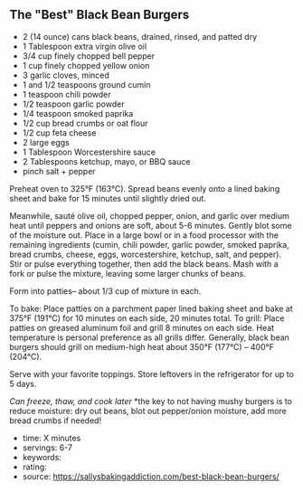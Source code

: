 The "Best" Black Bean Burgers
-----

- 2 (14 ounce) cans black beans, drained, rinsed, and patted dry
- 1 Tablespoon extra virgin olive oil
- 3/4 cup finely chopped bell pepper
- 1 cup finely chopped yellow onion
- 3 garlic cloves, minced
- 1 and 1/2 teaspoons ground cumin
- 1 teaspoon chili powder
- 1/2 teaspoon garlic powder
- 1/4 teaspoon smoked paprika
- 1/2 cup bread crumbs or oat flour
- 1/2 cup feta cheese
- 2 large eggs
- 1 Tablespoon Worcestershire sauce
- 2 Tablespoons ketchup, mayo, or BBQ sauce
- pinch salt + pepper

Preheat oven to 325°F (163°C). Spread beans evenly onto a lined baking sheet and bake for 15 minutes until slightly dried out.

Meanwhile, sauté olive oil, chopped pepper, onion, and garlic over medium heat until peppers and onions are soft, about 5-6 minutes. Gently blot some of the moisture out. Place in a large bowl or in a food processor with the remaining ingredients (cumin, chili powder, garlic powder, smoked paprika, bread crumbs, cheese, eggs, worcestershire, ketchup, salt, and pepper). Stir or pulse everything together, then add the black beans. Mash with a fork or pulse the mixture, leaving some larger chunks of beans.

Form into patties– about 1/3 cup of mixture in each.

To bake: Place patties on a parchment paper lined baking sheet and bake at 375°F (191°C) for 10 minutes on each side, 20 minutes total. To grill: Place patties on greased aluminum foil and grill 8 minutes on each side. Heat temperature is personal preference as all grills differ. Generally, black bean burgers should grill on medium-high heat about 350°F (177°C) – 400°F (204°C).

Serve with your favorite toppings. Store leftovers in the refrigerator for up to 5 days.

*Can freeze, thaw, and cook later*
*the key to not having mushy burgers is to reduce moisture: dry out beans, blot out pepper/onion moisture, add more bread crumbs if needed!

- time: X minutes
- servings: 6-7
- keywords:
- rating:
- source: https://sallysbakingaddiction.com/best-black-bean-burgers/
